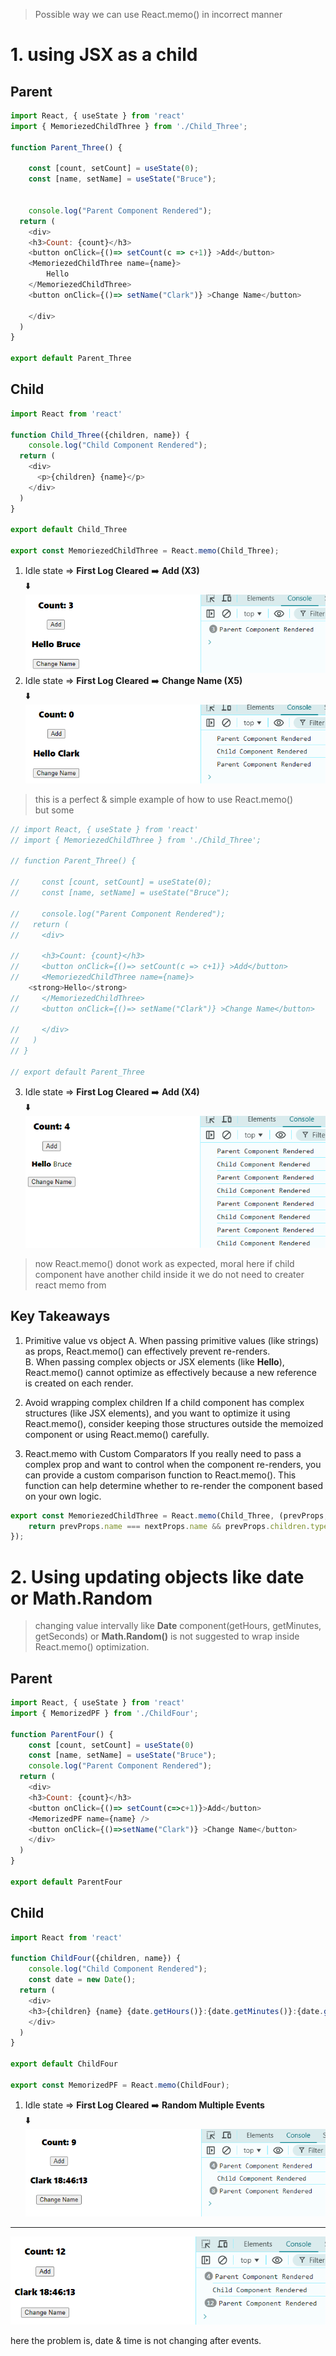 > Possible way we can use React.memo() in incorrect manner


# 1. using JSX as a child

## Parent
```javascript
import React, { useState } from 'react'
import { MemoriezedChildThree } from './Child_Three';

function Parent_Three() {

    const [count, setCount] = useState(0);
    const [name, setName] = useState("Bruce");


    console.log("Parent Component Rendered");
  return (
    <div>
    <h3>Count: {count}</h3>
    <button onClick={()=> setCount(c => c+1)} >Add</button>
    <MemoriezedChildThree name={name}>
        Hello
    </MemoriezedChildThree>
    <button onClick={()=> setName("Clark")} >Change Name</button>
      
    </div>
  )
}

export default Parent_Three
```
## Child
```javascript
import React from 'react'

function Child_Three({children, name}) {
    console.log("Child Component Rendered");
  return (
    <div>
      <p>{children} {name}</p>
    </div>
  )
}

export default Child_Three

export const MemoriezedChildThree = React.memo(Child_Three);
```
1. Idle state => **First Log Cleared** ➡️ **Add (X3)**  
⬇️  
![0801](../../Images/0801.png)  
2. Idle state => **First Log Cleared** ➡️ **Change Name (X5)**  
⬇️  
![0802](../../Images/0802.png) 
> this is a perfect & simple example of how to use React.memo()  
but some

```javascript
// import React, { useState } from 'react'
// import { MemoriezedChildThree } from './Child_Three';

// function Parent_Three() {

//     const [count, setCount] = useState(0);
//     const [name, setName] = useState("Bruce");

//     console.log("Parent Component Rendered");
//   return (
//     <div>

//     <h3>Count: {count}</h3>
//     <button onClick={()=> setCount(c => c+1)} >Add</button>
//     <MemoriezedChildThree name={name}>
    <strong>Hello</strong>
//     </MemoriezedChildThree>
//     <button onClick={()=> setName("Clark")} >Change Name</button>
      
//     </div>
//   )
// }

// export default Parent_Three
```
3. Idle state => **First Log Cleared** ➡️ **Add (X4)**  
⬇️  
![0803](../../Images/0803.png) 
> now React.memo() donot work as expected, moral here if child component have another child inside it we do not need to creater react memo from  

## Key Takeaways
1. Primitive value vs object
   A. When passing primitive values (like strings) as props, React.memo() can effectively prevent re-renders.  
   B. When passing complex objects or JSX elements (like <strong>Hello</strong>), React.memo() cannot optimize as effectively because a new reference is created on each render.  

2. Avoid wrapping complex children
   If a child component has complex structures (like JSX elements), and you want to optimize it using React.memo(), consider keeping those structures outside the memoized component or using React.memo() carefully.  

3. React.memo with Custom Comparators
   If you really need to pass a complex prop and want to control when the component re-renders, you can provide a custom comparison function to React.memo(). This function can help determine whether to re-render the component based on your own logic.
```javascript
export const MemoriezedChildThree = React.memo(Child_Three, (prevProps, nextProps) => {
    return prevProps.name === nextProps.name && prevProps.children.type === nextProps.children.type;
});
```

# 2. Using updating objects like date or Math.Random
> changing value intervally like __Date__ component(getHours, getMinutes, getSeconds) or __Math.Random()__ is not suggested to wrap inside React.memo() optimization.

## Parent
```javascript
import React, { useState } from 'react'
import { MemorizedPF } from './ChildFour';

function ParentFour() {
    const [count, setCount] = useState(0)
    const [name, setName] = useState("Bruce");
    console.log("Parent Component Rendered");
  return (
    <div>
    <h3>Count: {count}</h3>
    <button onClick={()=> setCount(c=>c+1)}>Add</button>
    <MemorizedPF name={name} />
    <button onClick={()=>setName("Clark")} >Change Name</button>
    </div>
  )
}

export default ParentFour
```

## Child
```javascript
import React from 'react'

function ChildFour({children, name}) {
    console.log("Child Component Rendered");
    const date = new Date();
  return (
    <div>
    <h3>{children} {name} {date.getHours()}:{date.getMinutes()}:{date.getSeconds()}</h3>
    </div>
  )
}

export default ChildFour

export const MemorizedPF = React.memo(ChildFour);
```
1. Idle state => **First Log Cleared** ➡️ **Random Multiple Events**  
⬇️  
![0804](../../Images/0804.png) 
-------------------------------
![0805](../../Images/0805.png) 

here the problem is, date & time is not changing after events.